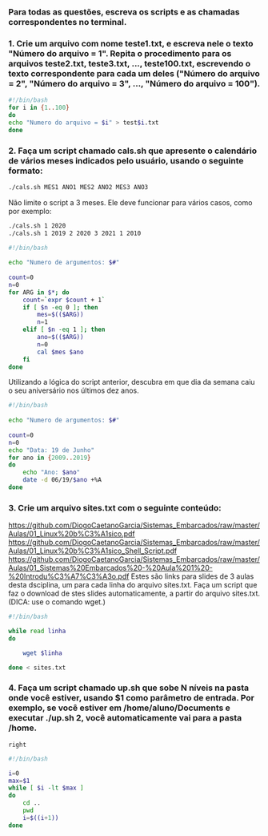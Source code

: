 ### Para todas as questões, escreva os scripts e as chamadas correspondentes no terminal.

### 1. Crie um arquivo com nome teste1.txt, e escreva nele o texto "Número do arquivo = 1". Repita o procedimento para os arquivos teste2.txt, teste3.txt, ..., teste100.txt, escrevendo o texto correspondente para cada um deles ("Número do arquivo = 2", "Número do arquivo = 3", ..., "Número do arquivo = 100").
```bash
#!/bin/bash
for i in {1..100}
do
echo "Numero do arquivo = $i" > test$i.txt
done
```

### 2. Faça um script chamado cals.sh que apresente o calendário de vários meses indicados pelo usuário, usando o seguinte formato:
```bash
./cals.sh MES1 ANO1 MES2 ANO2 MES3 ANO3
```
Não limite o script a 3 meses. Ele deve funcionar para vários casos, como por exemplo:
```bash
./cals.sh 1 2020
./cals.sh 1 2019 2 2020 3 2021 1 2010
```
```bash
#!/bin/bash
 
echo "Numero de argumentos: $#"
 
count=0
n=0
for ARG in $*; do
	count=`expr $count + 1`
	if [ $n -eq 0 ]; then
		mes=$(($ARG)) 
		n=1
	elif [ $n -eq 1 ]; then	
		ano=$(($ARG)) 
		n=0
		cal $mes $ano
	fi
done
```

Utilizando a lógica do script anterior, descubra em que dia da semana caiu o seu aniversário nos últimos dez anos.

```bash
#!/bin/bash
 
echo "Numero de argumentos: $#"
 
count=0
n=0
echo "Data: 19 de Junho"
for ano in {2009..2019} 
do
	echo "Ano: $ano" 
	date -d 06/19/$ano +%A
done
```

### 3. Crie um arquivo sites.txt com o seguinte conteúdo:

https://github.com/DiogoCaetanoGarcia/Sistemas_Embarcados/raw/master/Aulas/01_Linux%20b%C3%A1sico.pdf
https://github.com/DiogoCaetanoGarcia/Sistemas_Embarcados/raw/master/Aulas/01_Linux%20b%C3%A1sico_Shell_Script.pdf
https://github.com/DiogoCaetanoGarcia/Sistemas_Embarcados/raw/master/Aulas/01_Sistemas%20Embarcados%20-%20Aula%201%20-%20Introdu%C3%A7%C3%A3o.pdf
Estes são links para slides de 3 aulas desta dsciplina, um para cada linha do arquivo sites.txt. Faça um script que faz o download de stes slides automaticamente, a partir do arquivo sites.txt. (DICA: use o comando wget.)

```bash
#!/bin/bash

while read linha
do

	wget $linha

done < sites.txt

```

### 4. Faça um script chamado up.sh que sobe N níveis na pasta onde você estiver, usando $1 como parâmetro de entrada. Por exemplo, se você estiver em /home/aluno/Documents e executar ./up.sh 2, você automaticamente vai para a pasta /home.
`right`
```bash
#!/bin/bash

i=0
max=$1
while [ $i -lt $max ]
do
	cd ..
	pwd
	i=$((i+1))
done
```
